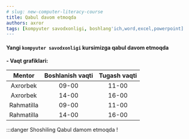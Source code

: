 ```yaml
---
# slug: new-computer-literacy-course
title: Qabul davom etmoqda
authors: axror
tags: [kompyuter savodxonligi, boshlang'ich,word,excel,powerpoint]
---
```


#### Yangi `kompyuter savodxonligi` kursimizga qabul davom etmoqda

**- Vaqt grafiklari:**

  | Mentor | Boshlanish vaqti | Tugash vaqti |
  |:------:|:----------------:|:------------:|
  | Axrorbek | 09-00 | 11-00 |
  | Axrorbek | 14-00 | 16-00 |
  | Rahmatilla | 09-00 | 11-00 |
  | Rahmatilla | 14-00 | 16-00 |

:::danger Shoshiling
Qabul damom etmoqda !